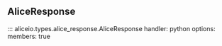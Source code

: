 ## AliceResponse

::: aliceio.types.alice_response.AliceResponse
    handler: python
    options:
      members: true
